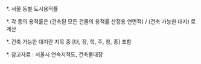 *. 서울 동별 도시용적률

*. 각 동의 용적률은 (건축된 모든 건물의 용적률 산정용 연면적) / (건축 가능한 대지) 로 계산

*. 건축 가능한 대지란 지목 중 [대, 장, 학, 주, 창, 종] 포함

*. 참고자료 : 서울시 연속지적도, 건축물대장